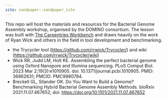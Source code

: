 ```yaml
---
site: sandpaper::sandpaper_site
---
```


This repo will host the materials and resources for the Bacterial Genome Assembly workshop, organised by the DOMINO consortium. The lesson was built with [The Carpentries Workbench][workbench] and draws heavily on the work of Ryan Wick and others in the field in tool development and benchmarking.

* the Trycycler tool (https://github.com/rrwick/Trycycler/) and wiki (https://github.com/rrwick/Trycycler/wiki)
* Wick RR, Judd LM, Holt KE. Assembling the perfect bacterial genome using Oxford Nanopore and Illumina sequencing. PLoS Comput Biol. 2023 Mar 2;19(3):e1010905. doi: 10.1371/journal.pcbi.1010905. PMID: 36862631; PMCID: PMC9980784.
* Breckell GL, Silander OK. Do You Want to Build a Genome? Benchmarking Hybrid Bacterial Genome Assembly Methods. bioRxiv 2021.11.07.467652; doi: https://doi.org/10.1101/2021.11.07.467652

[workbench]: https://carpentries.github.io/sandpaper-docs

